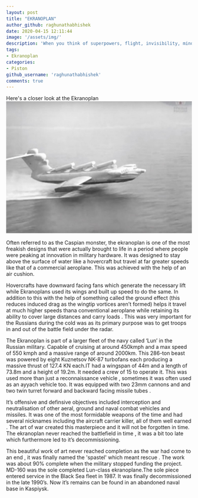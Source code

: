 ```yaml
---
layout: post
title: "EKRANOPLAN"
author_github: raghunathabhishek
date: 2020-04-15 12:11:44
image: '/assets/img/'
description: 'When you think of superpowers, flight, invisibility, mind reading is what come to our mind at first. Yet, nobody thinks   of Cold War Russia when we talk about superpowers. The ‘Ekranoplan’ is one such invention that was born in that super-innovative era.   Is it a plane? Is it a hovercraft? Or is it something else? Read to know more'
tags:
- Ekranoplan
categories:
- Piston
github_username: 'raghunathabhishek'
comments: true
---
```

Here's a closer look at the Ekranoplan
![ekranoplan](/blog_src/assets/img/EKRANOPLAN/ekranoplan_resize_md.jpg)

Often referred to as the Caspian monster, the ekranoplan is one of the most freakish designs that were actually brought to life in a period where people were peaking at innovation in military hardware. It was designed to stay above the surface of water like a hovercraft but travel at far greater speeds like that of a commercial aeroplane. This was achieved with the help of an air cushion.

Hovercrafts have downward facing fans which generate the necessary lift while Ekranoplans used its wings and built up speed to do the same. In addition to this with the help of something called the ground effect (this reduces induced drag as the wingtip vortices aren’t formed) helps it travel at much higher speeds thana conventional aeroplane while retaining its ability to cover large distances and carry loads . This was very important for the Russians during the cold was as its primary purpose was to get troops in and out of the battle field under the radar.

The Ekranoplan is part of a larger fleet of the navy called ‘Lun’ in the Russian military. Capable of cruising at around 450kmph and a max speed of 550 kmph and a massive range of around 2000km. This 286-ton beast was powered by eight Kuznetsov NK-87 turbofans each producing a massive thrust of 127.4 KN each.IT had a wingspan of 44m and a length of 73.8m and a height of 19.2m. It needed a crew of 15 to operate it.
This was used more than just a reconnaissance vehicle , sometimes it was often used as an ayyach vehicle too. It was equipped with two 23mm cannons and and two twin turret forward and backward facing missile tubes . 

It’s offensive and definsive objectives included interception and neutralisation of other aeral, ground and naval combat vehicles and missiles. It was one of the most formidable weapons of the time and had several nicknames including the aircraft carrier killer, all of them well earned . The art of war created this masterpiece and it will not be forgotten in time. The ekranoplan never reached the battlefield in time , it was a bit too late which furthermore led to it’s decommissioning.

This beautiful work of art never reached completion as the war had come to an end , it was finally named the 'spastel' which meant rescue . The work was about 90% complete when the military stopped funding the project. MD-160 was the sole completed Lun-class ekranoplane.The sole piece entered service in the Black Sea fleet in 1987. It was finally decommissioned in the late 1990’s. Now it’s remains can be found in an abandoned naval base in Kaspiysk.
